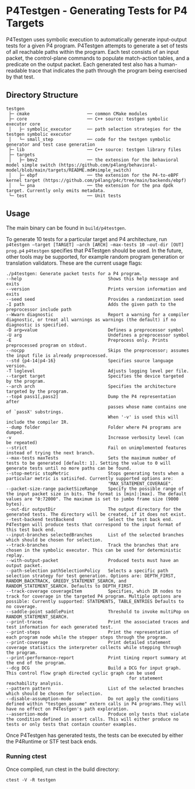 # P4Testgen - Generating Tests for P4 Targets

P4Testgen uses symbolic execution to automatically generate input-output tests for a given P4 program. P4Testgen attempts to generate a set of tests of all reachable paths within the program. Each test consists of an input packet, the control-plane commands to populate match-action tables, and a predicate on the output packet. Each generated test also has a human-readable trace that indicates the path through the program being exercised by that test.

## Directory Structure

```
testgen
 ├─ cmake                      ── common CMake modules
 ├─ core                       ── C++ source: testgen symbolic executor core
 │   ├─ symbolic_executor      ── path selection strategies for the testgen symbolic executor
 │   └─ small_step             ── code for the testgen symbolic generator and test case generation
 ├─ lib                        ── C++ source: testgen library files
 ├─ targets
 │   ├─ bmv2                   ── the extension for the behavioral model simple switch (https://github.com/p4lang/behavioral-model/blob/main/targets/README.md#simple_switch)
 │   ├─ ebpf                   ── the extension for the P4-to-eBPF kernel target (https://github.com/p4lang/p4c/tree/main/backends/ebpf)
 │   └─ pna                    ── the extension for the pna dpdk target. Currently only emits metadata.
 └─ test                       ── Unit tests
```

## Usage
The main binary can be found in `build/p4testgen`.

To generate 10 tests for a particular target and P4 architecture, run `p4testgen –target [TARGET] –arch [ARCH] –max-tests 10 –out-dir [OUT] prog.p4`
`p4testgen` specifies that P4Testgen should be used. In the future, other tools may be supported, for example random program generation or translation validators.
These are the current usage flags:

```
./p4testgen: Generate packet tests for a P4 program.
--help                                 Shows this help message and exits
--version                              Prints version information and exits
--seed seed                            Provides a randomization seed
-I path                                Adds the given path to the preprocessor include path
--Wwarn diagnostic                     Report a warning for a compiler diagnostic, or treat all warnings as warnings (the default) if no diagnostic is specified.
-D arg=value                           Defines a preprocessor symbol
-U arg                                 Undefines a preprocessor symbol
-E                                     Preprocess only. Prints preprocessed program on stdout.
--nocpp                                Skips the preprocessor; assumes the input file is already preprocessed.
--std {p4-14|p4-16}                    Specifies source language version.
-T loglevel                            Adjusts logging level per file.
--target target                        Specifies the device targeted by the program.
--arch arch                            Specifies the architecture targeted by the program.
--top4 pass1[,pass2]                   Dump the P4 representation after
                                       passes whose name contains one of `passX' substrings.
                                       When '-v' is used this will include the compiler IR.
--dump folder                          Folder where P4 programs are dumped.
-v                                     Increase verbosity level (can be repeated)
--strict                               Fail on unimplemented features instead of trying the next branch.
--max-tests maxTests                   Sets the maximum number of tests to be generated [default: 1]. Setting the value to 0 will generate tests until no more paths can be found.
--stop-metric stopMetric               Stops generating tests when a particular metric is satisifed. Currently supported options are:
                                       "MAX_STATEMENT_COVERAGE".
--packet-size-range packetSizeRange    Specify the possible range of the input packet size in bits. The format is [min]:[max]. The default values are "0:72000". The maximum is set to jumbo frame size (9000 bytes).
--out-dir outputDir                    The output directory for the generated tests. The directory will be created, if it does not exist.
--test-backend testBackend             Select the test back end. P4Testgen will produce tests that correspond to the input format of this test back end.
--input-branches selectedBranches      List of the selected branches which should be chosen for selection.
--track-branches                       Track the branches that are chosen in the symbolic executor. This can be used for deterministic replay.
--with-output-packet                   Produced tests must have an output packet.
--path-selection pathSelectionPolicy   Selects a specific path selection strategy for test generation. Options are: DEPTH_FIRST, RANDOM_BACKTRACK, GREEDY_STATEMENT_SEARCH, and RANDOM_STATEMENT_SEARCH. Defaults to DEPTH_FIRST.
--track-coverage coverageItem          Specifies, which IR nodes to track for coverage in the targeted P4 program. Multiple options are possible: Currently supported: STATEMENTS, TABLE_ENTRIES Defaults to no coverage.
--saddle-point saddlePoint             Threshold to invoke multiPop on RANDOM_STATEMENT_SEARCH.
--print-traces                         Print the associated traces and test information for each generated test.
--print-steps                          Print the representation of each program node while the stepper steps through the program.
--print-coverage                       Print detailed statement coverage statistics the interpreter collects while stepping through the program.
--print-performance-report             Print timing report summary at the end of the program.
--dcg DCG                              Build a DCG for input graph. This control flow graph directed cyclic graph can be used
                                               for statement reachability analysis.
--pattern pattern                      List of the selected branches which should be chosen for selection.
--disable-assumption-mode              Do not apply the conditions defined within "testgen_assume" extern calls in P4 programs.They will have no effect on P4Testgen's path exploration.
--assertion-mode                       Produce only tests that violate the condition defined in assert calls. This will either produce no tests or only tests that contain counter examples.
```

Once P4Testgen has generated tests, the tests can be executed by either the P4Runtime or STF test back ends.

### Running ctest
Once compiled, run ctest in the build directory:
```
ctest -V -R testgen
```
